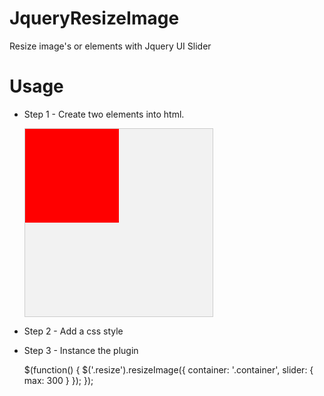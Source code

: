 JqueryResizeImage
=================

Resize image's or elements with Jquery UI Slider

Usage
=================

* Step 1 - Create two elements into html.
  
  <div class="container">
      <div class="resize"></div>
  </div>
  

* Step 2 - Add a css style
  
  <style>
   .container {
    width: 300px;
    height: 300px;
    background: #f2f2f2;
    border: solid 1px #CCC;
    position: relative;
   }
   .resize {
    width: 50%;
    height: 50%;
    position: absolute;
    top: 0px;
    left: 0px;
    background: red;
   }
  </style>
  
  
* Step 3 - Instance the plugin
  
  $(function() {
     $('.resize').resizeImage({
        container: '.container',
        slider: {
            max: 300
        }
    });
  });
  
  

